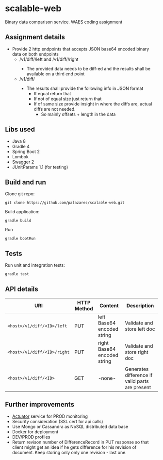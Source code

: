 # scalable-web
Binary data comparison service. WAES coding assignment 

## Assignment details

- Provide 2 http endpoints that accepts JSON base64 encoded binary data on both
endpoints
    - <host>/v1/diff/<ID>/left and <host>/v1/diff/<ID>/right
        - The provided data needs to be diff-ed and the results shall be available on a third end
point
    - <host>/v1/diff/<ID>
        - The results shall provide the following info in JSON format
            - If equal return that
            - If not of equal size just return that
            - If of same size provide insight in where the diffs are, actual diffs are not needed.
                - So mainly offsets + length in the data

## Libs used

* Java 8
* Gradle 4
* Spring Boot 2
* Lombok
* Swagger 2
* JUnitParams 1.1 (for testing)

## Build and run

Clone git repo:

```
git clone https://github.com/palazares/scalable-web.git
```

Build application:

```
gradle build 
```

Run


```
gradle bootRun
```

## Tests

Run unit and integration tests:

```
gradle test
```

## API details

URI | HTTP Method | Content | Description
--- | --- | --- | ---
`<host>/v1/diff/<ID>/left` | PUT | left Base64 encoded string  | Validate and store left doc
`<host>/v1/diff/<ID>/right` | PUT | right Base64 encoded string  | Validate and store right doc
`<host>/v1/diff/<ID>` | GET | -none- | Generates difference if valid parts are present 

## Further improvements
* [Actuator](https://www.baeldung.com/spring-boot-actuators) service for PROD monitoring 
* Security consideration (SSL cert for api calls)
* Use Mongo or Cassandra as NoSQL distributed data base
* Docker for deployment
* DEV/PROD profiles
* Return revison number of DifferenceRecord in PUT response so that client might get an idea if he gets difference for his revision of document.
Keep storing only only one revision - last one. 

